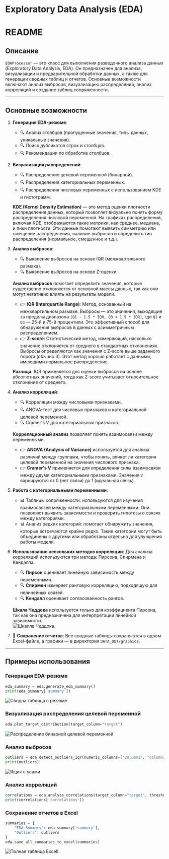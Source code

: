 # Exploratory Data Analysis (EDA)

# README

## Описание

`EDAProcessor` — это класс для выполнения разведочного анализа данных (Exploratory Data Analysis, EDA). 
Он предназначен для анализа, визуализации и предварительной обработки данных, а также для генерации сводных таблиц и отчетов. 
Основные возможности включают анализ выбросов, визуализацию распределений, анализ корреляций и создание таблиц сопряженности.

---

## Основные возможности

1. **Генерация EDA-резюме**:
   - 🔍 Анализ столбцов (пропущенные значения, типы данных, уникальные значения).
   - 🔍 Поиск дубликатов строк и столбцов.
   - 🔍 Рекомендации по обработке столбцов.

2. **Визуализация распределений**:
   - 🔍 Распределение целевой переменной (бинарной).
   - 🔍 Распределения категориальных переменных.
   - 🔍 Распределения числовых переменных с использованием KDE и гистограмм.

   **KDE (Kernel Density Estimation)** — это метод оценки плотности распределения данных, который позволяет визуально понять форму распределения числовой переменной. 
   На графиках распределений, включая KDE, отображаются такие метрики, как среднее, медиана, и пики плотности. 
   Эти данные помогают выявить симметрию или смещение распределения, наличие выбросов и определить тип распределения (нормальное, смещенное и т.д.).

3. **Анализ выбросов**:
   - 🔍 Выявление выбросов на основе IQR (межквартильного размаха).
   - 🔍 Выявление выбросов на основе Z-оценки.

   **Анализ выбросов** помогает определить значения, которые существенно отклоняются от основной массы данных, так как они могут негативно влиять на результаты модели.

   - 👉 **IQR (Interquartile Range)**: Метод, основанный на межквартильном размахе. 
     Выбросы — это значения, выходящие за пределы диапазона `[Q1 - 1.5 * IQR, Q3 + 1.5 * IQR]`, где `Q1` и `Q3` — 25-й и 75-й процентили. 
     Это эффективный способ для обнаружения выбросов в данных с асимметричным распределением.
   - 👉 **Z-score**: Статистический метод, измеряющий, насколько значение отклоняется от среднего в стандартных отклонениях. 
     Выбросы определяются как значения с Z-score выше заданного порога (обычно 3). 
     Этот метод хорошо работает с данными, имеющими нормальное распределение.

   **Разница**: IQR применяется для оценки выбросов на основе абсолютных значений, тогда как Z-score учитывает относительное отклонение от среднего.

4. **Анализ корреляций**:
   - 🔍 Корреляции между числовыми признаками.
   - 🔍 ANOVA-тест для числовых признаков и категориальной целевой переменной.
   - 🔍 Cramer's V для категориальных признаков.

   **Корреляционный анализ** позволяет понять взаимосвязи между переменными.  
   - 👉 **ANOVA (Analysis of Variance)** используется для анализа различий между группами, чтобы понять, влияет ли категория целевой переменной на значения числового признака.
   - 👉 **Cramer's V** применяется для определения силы взаимосвязи между двумя категориальными признаками. 
     Значения `V` варьируются от 0 (нет связи) до 1 (идеальная связь).

5. **Работа с категориальными переменными**:
   - 📊 Таблицы сопряженности: используются для изучения взаимосвязей между категориальными переменными. 
     Они позволяют выявить зависимости и проверить гипотезы о связях между категориями.
   - 📊 Анализ редких категорий: помогает обнаружить значения, которые встречаются крайне редко. 
     Такие категории могут быть объединены с другими или обработаны отдельно для улучшения работы модели.

6. **Использование нескольких методов корреляции**:
   Для анализа корреляций используются три метода: Пирсона, Спирмена и Кендалла.  
   - 🔍 **Пирсон** оценивает линейную зависимость между переменными.
   - 🔍 **Спирмен** измеряет ранговую корреляцию, подходящую для нелинейных связей.
   - 🔍 **Кендалл** оценивает согласованность рангов.  

   **Шкала Чеддока** используется только для коэффициента Пирсона, так как она предназначена для интерпретации линейной зависимости.  
 ![Шкалла Чеддока](DATA_OUT/graphics/Cheddok.jpg).

8. 📂 **Сохранение отчетов**: Все сводные таблицы сохраняются в одном Excel-файле, а графики — в директории `DATA_OUT/graphics`.

---

## Примеры использования

### Генерация EDA-резюме
```python
eda_summary = eda.generate_eda_summary()
print(eda_summary['summary'])
```
![Сводна таблица с резюме](DATA_OUT/graphics/resume.jpg)

### Визуализация распределения целевой переменной
```python
eda.plot_target_distribution(target_column="target")
```
![Распределение бинарной целевой переменной](DATA_OUT/graphics/target_distribution_Response.jpg)

### Анализ выбросов
```python
outliers = eda.detect_outliers_iqr(numeric_columns=["column1", "column2"])
print(outliers)
```
![Ящик с усами](DATA_OUT/graphics/boxplot_NumWebPurchases.jpg)
### Анализ корреляций
```python
correlations = eda.analyze_correlations(target_column="target", threshold=0.5)
print(correlations['correlations'])
```

### Сохранение отчетов в Excel
```python
summaries = {
    "EDA Summary": eda_summary['summary'],
    "Outliers": outliers
}
eda.save_all_summaries_to_excel(summaries)
```
![Полная таблица Excell](DATA_OUT/graphics/excell_graphics.g.jpg)

